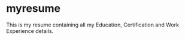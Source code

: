 # myresume
This is my resume containing all my Education, Certification and Work Experience details.
